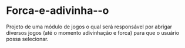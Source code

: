 # Forca-e-adivinha--o
 Projeto de uma módulo de jogos o qual será responsável por abrigar diversos jogos (até o momento adivinhação e forca) para que o usuário possa selecionar.
